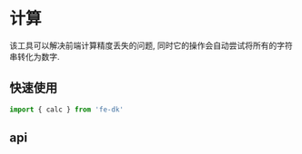 # 计算
该工具可以解决前端计算精度丢失的问题, 同时它的操作会自动尝试将所有的字符串转化为数字.

## 快速使用

```ts
import { calc } from 'fe-dk'

```

## api
